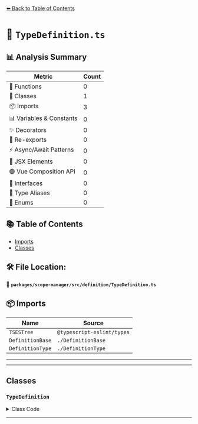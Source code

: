 [⬅️ Back to Table of Contents](../../../../index.md)

# 📄 `TypeDefinition.ts`

## 📊 Analysis Summary

| Metric | Count |
|--------|-------|
| 🔧 Functions | 0 |
| 🧱 Classes | 1 |
| 📦 Imports | 3 |
| 📊 Variables & Constants | 0 |
| ✨ Decorators | 0 |
| 🔄 Re-exports | 0 |
| ⚡ Async/Await Patterns | 0 |
| 💠 JSX Elements | 0 |
| 🟢 Vue Composition API | 0 |
| 📐 Interfaces | 0 |
| 📑 Type Aliases | 0 |
| 🎯 Enums | 0 |

## 📚 Table of Contents

- [Imports](#imports)
- [Classes](#classes)

## 🛠️ File Location:
📂 **`packages/scope-manager/src/definition/TypeDefinition.ts`**

## 📦 Imports

| Name | Source |
|------|--------|
| `TSESTree` | `@typescript-eslint/types` |
| `DefinitionBase` | `./DefinitionBase` |
| `DefinitionType` | `./DefinitionType` |


---


---

## Classes

### `TypeDefinition`

<details><summary>Class Code</summary>

```ts
export class TypeDefinition extends DefinitionBase<
  DefinitionType.Type,
  | TSESTree.TSInterfaceDeclaration
  | TSESTree.TSMappedType
  | TSESTree.TSTypeAliasDeclaration
  | TSESTree.TSTypeParameter,
  null,
  TSESTree.Identifier
> {
  public readonly isTypeDefinition = true;
  public readonly isVariableDefinition = false;

  constructor(name: TSESTree.Identifier, node: TypeDefinition['node']) {
    super(DefinitionType.Type, name, node, null);
  }
}
```
</details>


---